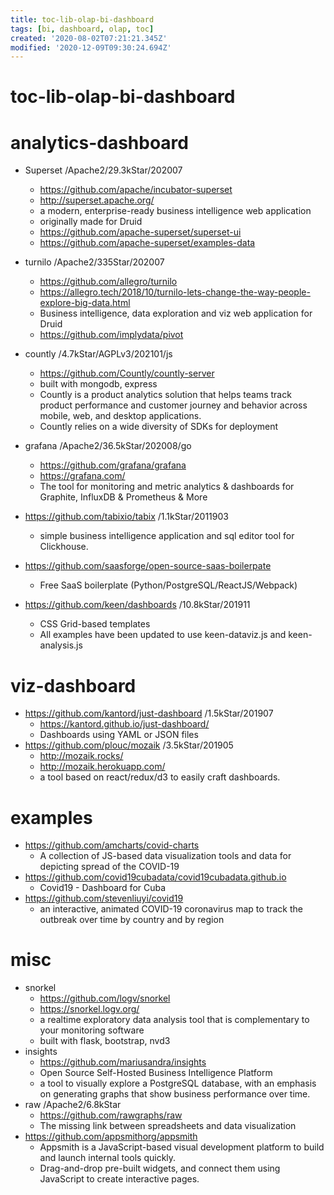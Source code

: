 ```yaml
---
title: toc-lib-olap-bi-dashboard
tags: [bi, dashboard, olap, toc]
created: '2020-08-02T07:21:21.345Z'
modified: '2020-12-09T09:30:24.694Z'
---
```


# toc-lib-olap-bi-dashboard

# analytics-dashboard

- Superset /Apache2/29.3kStar/202007
  - https://github.com/apache/incubator-superset
  - http://superset.apache.org/
  - a modern, enterprise-ready business intelligence web application
  - originally made for Druid
  - https://github.com/apache-superset/superset-ui
  - https://github.com/apache-superset/examples-data
- turnilo /Apache2/335Star/202007
  - https://github.com/allegro/turnilo
  - https://allegro.tech/2018/10/turnilo-lets-change-the-way-people-explore-big-data.html
  - Business intelligence, data exploration and viz web application for Druid
  - https://github.com/implydata/pivot

- countly /4.7kStar/AGPLv3/202101/js
  - https://github.com/Countly/countly-server
  - built with mongodb, express
  - Countly is a product analytics solution that helps teams track product performance and customer journey and behavior across mobile, web, and desktop applications. 
  - Countly relies on a wide diversity of SDKs for deployment 
- grafana /Apache2/36.5kStar/202008/go
  - https://github.com/grafana/grafana
  - https://grafana.com/
  - The tool for monitoring and metric analytics & dashboards for Graphite, InfluxDB & Prometheus & More
- https://github.com/tabixio/tabix /1.1kStar/2011903
  - simple business intelligence application and sql editor tool for Clickhouse.
- https://github.com/saasforge/open-source-saas-boilerpate
  - Free SaaS boilerplate (Python/PostgreSQL/ReactJS/Webpack)
- https://github.com/keen/dashboards /10.8kStar/201911
  - CSS Grid-based templates
  - All examples have been updated to use keen-dataviz.js and keen-analysis.js

# viz-dashboard

- https://github.com/kantord/just-dashboard /1.5kStar/201907
  - https://kantord.github.io/just-dashboard/
  - Dashboards using YAML or JSON files
- https://github.com/plouc/mozaik /3.5kStar/201905
  - http://mozaik.rocks/
  - http://mozaik.herokuapp.com/
  - a tool based on react/redux/d3 to easily craft dashboards.

# examples

- https://github.com/amcharts/covid-charts
  - A collection of JS-based data visualization tools and data for depicting spread of the COVID-19
- https://github.com/covid19cubadata/covid19cubadata.github.io
  - Covid19 - Dashboard for Cuba
- https://github.com/stevenliuyi/covid19
  - an interactive, animated COVID-19 coronavirus map to track the outbreak over time by country and by region

# misc

- snorkel
  - https://github.com/logv/snorkel
  - https://snorkel.logv.org/
  - a realtime exploratory data analysis tool that is complementary to your monitoring software
  - built with flask, bootstrap, nvd3
- insights
  - https://github.com/mariusandra/insights
  - Open Source Self-Hosted Business Intelligence Platform
  - a tool to visually explore a PostgreSQL database, with an emphasis on generating graphs that show business performance over time.
- raw /Apache2/6.8kStar
  - https://github.com/rawgraphs/raw
  - The missing link between spreadsheets and data visualization
- https://github.com/appsmithorg/appsmith
  - Appsmith is a JavaScript-based visual development platform to build and launch internal tools quickly. 
  - Drag-and-drop pre-built widgets, and connect them using JavaScript to create interactive pages. 

